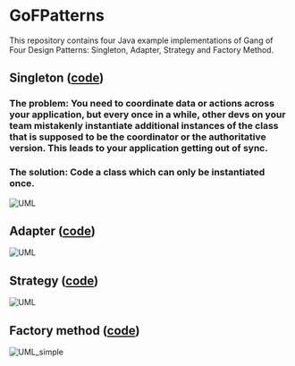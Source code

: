 # GoFPatterns
 This repository contains four Java example implementations of Gang of Four Design Patterns: Singleton, Adapter, Strategy and Factory Method.

## Singleton ([code](https://github.com/UCN-programming-2-JFK/GoFPatterns/tree/main/src/singletonpattern))
### The problem: You need to coordinate data or actions across your application, but every once in a while, other devs on your team mistakenly instantiate additional instances of the class that is supposed to be the coordinator or the authoritative version. This leads to your application getting out of sync.
### The solution: Code a class which can only be instantiated once.

![UML](https://github.com/user-attachments/assets/9334f6c4-5f19-485f-97d8-69a155a89055)

## Adapter ([code](https://github.com/UCN-programming-2-JFK/GoFPatterns/tree/main/src/adapterpattern))
![UML](https://github.com/user-attachments/assets/3bdcc4ab-d1b2-4dfe-9885-2d82d4345828)

## Strategy ([code](https://github.com/UCN-programming-2-JFK/GoFPatterns/tree/main/src/strategypattern))
![UML](https://github.com/user-attachments/assets/d013e3eb-ea00-45f5-9d2e-5a9eee306212)

## Factory method ([code](https://github.com/UCN-programming-2-JFK/GoFPatterns/tree/main/src/factorymethod))
![UML_simple](https://github.com/user-attachments/assets/f58db582-1508-47c1-9167-6a3ac5691bfa)




